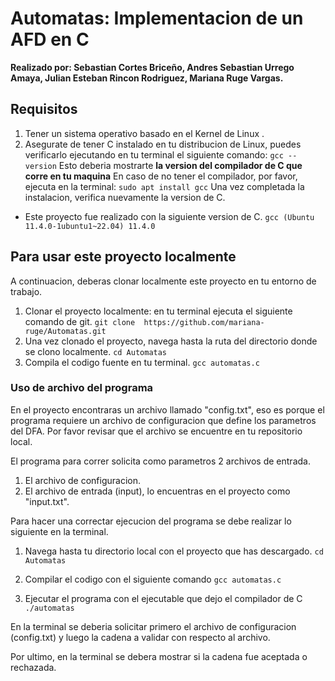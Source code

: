 # Automatas: Implementacion de un AFD en C

**Realizado por: Sebastian Cortes Briceño, Andres Sebastian Urrego Amaya, Julian Esteban Rincon Rodriguez, Mariana Ruge Vargas.**


## Requisitos

1. Tener un sistema operativo basado en el Kernel de Linux .
2. Asegurate de tener C instalado en tu distribucion de Linux, puedes verificarlo ejecutando en tu terminal el siguiente comando:
`gcc -- version`
Esto deberia mostrarte **la version del compilador de C que corre en tu maquina**
En caso de no tener el compilador, por favor, ejecuta en la terminal:
`sudo apt install gcc`
Una vez completada la instalacion, verifica nuevamente la version de C.

* Este proyecto fue realizado con la siguiente version de C.
`gcc (Ubuntu 11.4.0-1ubuntu1~22.04) 11.4.0
`

## Para usar este proyecto localmente
A continuacion, deberas clonar localmente este proyecto en tu entorno de trabajo.

1. Clonar el proyecto localmente: en tu terminal ejecuta el siguiente comando de git.
`git clone  https://github.com/mariana-ruge/Automatas.git`
2. Una vez clonado el proyecto, navega hasta la ruta del directorio donde se clono localmente.
`cd Automatas`
3. Compila el codigo fuente en tu terminal.
`gcc automatas.c`

### Uso de archivo del programa
En el proyecto encontraras un archivo llamado "config.txt", eso es porque el programa requiere un archivo de configuracion que  define los parametros del DFA.
Por favor revisar que el archivo se encuentre en tu repositorio local.

El programa para correr solicita como parametros 2 archivos de entrada.
1. El archivo de configuracion.
2. El archivo de entrada (input), lo encuentras en el proyecto como "input.txt".

Para hacer una correctar ejecucion del programa se debe realizar lo siguiente en la terminal.
 1. Navega hasta tu directorio local con el proyecto que has descargado.
 `cd Automatas`
 2. Compilar el codigo con el siguiente comando
`gcc automatas.c`

3. Ejecutar el programa con el ejecutable que dejo el compilador de C
`./automatas`

En la terminal se deberia solicitar primero el archivo de configuracion (config.txt)
y luego la cadena a validar con respecto al archivo.

Por ultimo, en la terminal se debera mostrar si la cadena fue aceptada o rechazada.


